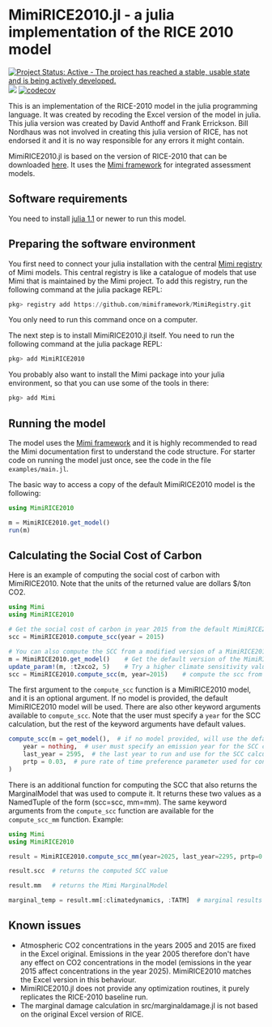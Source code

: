 # MimiRICE2010.jl - a julia implementation of the RICE 2010 model

[![Project Status: Active - The project has reached a stable, usable state and is being actively developed.](http://www.repostatus.org/badges/latest/active.svg)](http://www.repostatus.org/#active)
![](https://github.com/anthofflab/MimiRICE2010.jl/workflows/Run%20tests/badge.svg)
[![codecov](https://codecov.io/gh/anthofflab/MimiRICE2010.jl/branch/master/graph/badge.svg)](https://codecov.io/gh/anthofflab/MimiRICE2010.jl)


This is an implementation of the RICE-2010 model in the julia programming
language. It was created by recoding the Excel version of the model in
julia. This julia version was created by David Anthoff and Frank
Errickson. Bill Nordhaus was not involved in creating this julia version
of RICE, has not endorsed it and it is no way responsible for any errors
it might contain.

MimiRICE2010.jl is based on the version of RICE-2010 that can be downloaded
[here](http://www.econ.yale.edu/~nordhaus/homepage/RICEmodels.htm). It
uses the [Mimi framework](https://github.com/mimiframework/Mimi.jl) for
integrated assessment models.

## Software requirements

You need to install [julia 1.1](http://julialang.org/) or newer to run
this model.

## Preparing the software environment

You first need to connect your julia installation with the central
[Mimi registry](https://github.com/mimiframework/MimiRegistry) of Mimi models.
This central registry is like a catalogue of models that use Mimi that is
maintained by the Mimi project. To add this registry, run the following
command at the julia package REPL:

```julia
pkg> registry add https://github.com/mimiframework/MimiRegistry.git
```

You only need to run this command once on a computer.

The next step is to install MimiRICE2010.jl itself. You need to run the
following command at the julia package REPL:

```julia
pkg> add MimiRICE2010
```

You probably also want to install the Mimi package into your julia environment,
so that you can use some of the tools in there:

```julia
pkg> add Mimi
```

## Running the model

The model uses the [Mimi framework](https://github.com/mimiframework/Mimi.jl)
and it is highly recommended to read the Mimi documentation first to
understand the code structure. For starter code on running the model just once,
see the code in the file `examples/main.jl`.

The basic way to access a copy of the default MimiRICE2010 model is the following:
```julia
using MimiRICE2010

m = MimiRICE2010.get_model()
run(m)
```

## Calculating the Social Cost of Carbon

Here is an example of computing the social cost of carbon with MimiRICE2010. Note that the units of the returned value are dollars $/ton CO2.
```julia
using Mimi
using MimiRICE2010

# Get the social cost of carbon in year 2015 from the default MimiRICE2010 model:
scc = MimiRICE2010.compute_scc(year = 2015)

# You can also compute the SCC from a modified version of a MimiRICE2010 model:
m = MimiRICE2010.get_model()    # Get the default version of the MimiRICE2010 model
update_param!(m, :t2xco2, 5)    # Try a higher climate sensitivity value
scc = MimiRICE2010.compute_scc(m, year=2015)    # compute the scc from the modified model by passing it as the first argument to compute_scc
```
The first argument to the `compute_scc` function is a MimiRICE2010 model, and it is an optional argument. If no model is provided, the default MimiRICE2010 model will be used. 
There are also other keyword arguments available to `compute_scc`. Note that the user must specify a `year` for the SCC calculation, but the rest of the keyword arguments have default values.
```julia
compute_scc(m = get_model(),  # if no model provided, will use the default MimiRICE2010 model
    year = nothing,  # user must specify an emission year for the SCC calculation
    last_year = 2595,  # the last year to run and use for the SCC calculation. Default is the last year of the time dimension, 2595.
    prtp = 0.03,  # pure rate of time preference parameter used for constant discounting
)
```
There is an additional function for computing the SCC that also returns the MarginalModel that was used to compute it. It returns these two values as a NamedTuple of the form (scc=scc, mm=mm). The same keyword arguments from the `compute_scc` function are available for the `compute_scc_mm` function. Example:
```julia
using Mimi
using MimiRICE2010

result = MimiRICE2010.compute_scc_mm(year=2025, last_year=2295, prtp=0.025)

result.scc  # returns the computed SCC value

result.mm   # returns the Mimi MarginalModel

marginal_temp = result.mm[:climatedynamics, :TATM]  # marginal results from the marginal model can be accessed like this
```


## Known issues

* Atmospheric CO2 concentrations in the years 2005 and 2015 are fixed in
the Excel original. Emissions in the year 2005 therefore don't have any
effect on CO2 concentrations in the model (emissions in the year 2015
affect concentrations in the year 2025). MimiRICE2010 matches the Excel
version in this behaviour.
* MimiRICE2010.jl does not provide any optimization routines, it purely
replicates the RICE-2010 baseline run.
* The marginal damage calculation in src/marginaldamage.jl is not based
on the original Excel version of RICE.
